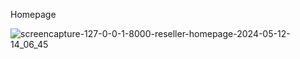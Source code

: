 <p>Homepage</p>


![screencapture-127-0-0-1-8000-reseller-homepage-2024-05-12-14_06_45](https://github.com/Rashmi-kushwah/E-comerce-resell/assets/168902135/d1caca60-73ad-45ed-b66b-adbf582631d9)
